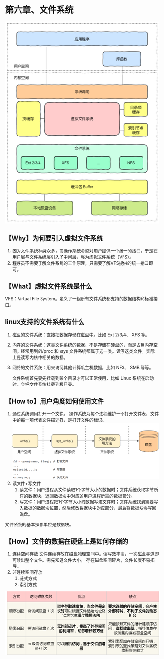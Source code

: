 # 第六章、文件系统

![image-20220109164558704](图解系统_小林coding_V1.0.assets/image-20220109164558704.png)

## 【Why】为何要引入虚拟文件系统

1. 因为文件系统种类众多，而操作系统希望对用户提供一个统一的接口，于是在用户层与文件系统层引入了中间层，称为虚拟文件系统（VFS）。
2. 程序员不需要了解文件系统的工作原理，只需要了解VFS提供的统一接口即可。

## 【What】虚拟文件系统是什么

VFS：Virtual File System。定义了一组所有文件系统都支持的数据结构和标准接口。

## linux支持的文件系统有什么

1.  磁盘的⽂件系统：直接把数据存储在磁盘中。⽐如 Ext 2/3/4、 XFS 等。

2. 内存的⽂件系统：这类⽂件系统的数据，不是存储在硬盘的，⽽是占⽤内存空间。经常⽤到的/proc 和 /sys ⽂件系统都属于这⼀类。读写这类⽂件，实际上是读写内核中相关的数据。

3. ⽹络的⽂件系统：⽤来访问其他计算机主机数据，⽐如 NFS、 SMB 等等。

   ⽂件系统⾸先要先挂载到某个⽬录才可以正常使⽤，⽐如 Linux 系统在启动时，会把⽂件系统挂载到根⽬录。  

## 【How to】用户角度如何使用文件

1. 通过系统调用打开一个文件。
   操作系统为每个进程维护一个打开文件表，文件中的每一项代表文件描述符，是打开文件的标识。
   ![image-20220109164519163](图解系统_小林coding_V1.0.assets/image-20220109164519163.png)
2. 读文件+写文件
   1. 读文件：用户进程从文件读取1个字节大小的数据时；文件系统获取字节所在的数据块，返回数据块中对应的用户进程所需的数据部分。
   2. 写文件：用户进程把1个字节大小的数据写进文件时；文件系统找到需要写入数据的数据块位置，然后修改数据块中对应部分，最后将数据块协写回磁盘。

文件系统的基本操作单位是数据块。

## 【How】文件的数据在硬盘上是如何存储的

1. 连续空间存放
   文件连续存放在磁盘物理空间中。读写效率高，一次磁盘寻道即可读出整个文件。需先知道文件大小。
   存在磁盘空间碎片，文件长度不易拓展。
2. 非连续空间存放
   1. 链式方式
   2. 索引方式

![image-20220109170322040](图解系统_小林coding_V1.0.assets/image-20220109170322040.png)